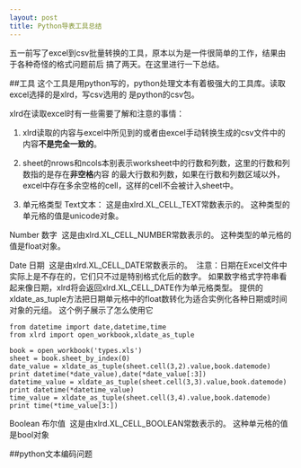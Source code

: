 ```yaml
---
layout: post
title: Python导表工具总结
---
```


五一前写了excel到csv批量转换的工具，原本以为是一件很简单的工作，结果由于各种奇怪的格式问题前后
搞了两天。在这里进行一下总结。

##工具
这个工具是用python写的，python处理文本有着极强大的工具库。读取excel选择的是xlrd，写csv选用的
是python的csv包。

xlrd在读取excel时有一些需要了解和注意的事情：

1. xlrd读取的内容与excel中所见到的或者由excel手动转换生成的csv文件中的内容**不是完全一致的**。

2. sheet的nrows和ncols本别表示worksheet中的行数和列数，这里的行数和列数指的是存在**非空格**内容
的最大行数和列数，如果在行数和列数区域以外，excel中存在多余空格的cell，这样的cell不会被计入sheet中。

3. 单元格类型
Text文本：
这是由xlrd.XL_CELL_TEXT常数表示的。 这种类型的单元格的值是unicode对象。

Number 数字 
这是由xlrd.XL_CELL_NUMBER常数表示的。 这种类型的单元格的值是float对象。

Date 日期 
这是由xlrd.XL_CELL_DATE常数表示的。 
注意：日期在Excel文件中实际上是不存在的，它们只不过是特别格式化后的数字。
如果数字格式字符串看起来像日期，xlrd将会返回xlrd.XL_CELL_DATE作为单元格类型。
提供的xldate_as_tuple方法把日期单元格中的float数转化为适合实例化各种日期或时间对象的元组。
这个例子展示了怎么使用它

    from datetime import date,datetime,time
    from xlrd import open_workbook,xldate_as_tuple
    
    book = open_workbook('types.xls')
    sheet = book.sheet_by_index(0)
    date_value = xldate_as_tuple(sheet.cell(3,2).value,book.datemode)
    print datetime(*date_value),date(*date_value[:3])
    datetime_value = xldate_as_tuple(sheet.cell(3,3).value,book.datemode)
    print datetime(*datetime_value)
    time_value = xldate_as_tuple(sheet.cell(3,4).value,book.datemode)
    print time(*time_value[3:])

Boolean 布尔值 
这是由xlrd.XL_CELL_BOOLEAN常数表示的。 这种单元格的值是bool对象


##python文本编码问题


